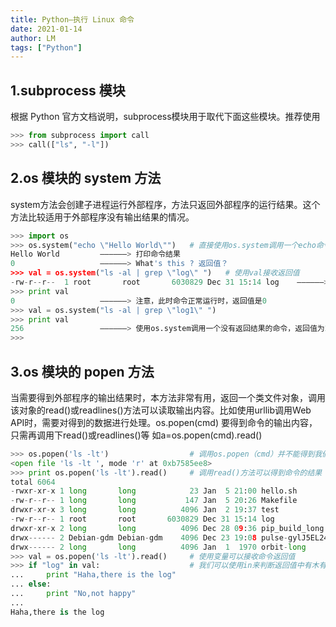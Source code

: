 ```yaml
---
title: Python—执行 Linux 命令
date: 2021-01-14
author: LM
tags: ["Python"]
---
```


## 1.subprocess 模块

根据 Python 官方文档说明，subprocess模块用于取代下面这些模块。推荐使用

```python
>>> from subprocess import call  
>>> call(["ls", "-l"])
```

## 2.os 模块的 system 方法

system方法会创建子进程运行外部程序，方法只返回外部程序的运行结果。这个方法比较适用于外部程序没有输出结果的情况。

```python
>>> import os  
>>> os.system("echo \"Hello World\"")   # 直接使用os.system调用一个echo命令  
Hello World         ——————> 打印命令结果  
0                   ——————> What's this ? 返回值？  
>>> val = os.system("ls -al | grep \"log\" ")   # 使用val接收返回值  
-rw-r--r--  1 root       root       6030829 Dec 31 15:14 log    ——————> 此时只打印了命令结果  
>>> print val             
0                   ——————> 注意，此时命令正常运行时，返回值是0  
>>> val = os.system("ls -al | grep \"log1\" ")  
>>> print val         
256                 ——————> 使用os.system调用一个没有返回结果的命令，返回值为256～  
>>>   
```

## 3.os 模块的 popen 方法

当需要得到外部程序的输出结果时，本方法非常有用，返回一个类文件对象，调用该对象的read()或readlines()方法可以读取输出内容。比如使用urllib调用Web API时，需要对得到的数据进行处理。os.popen(cmd) 要得到命令的输出内容，只需再调用下read()或readlines()等 如a=os.popen(cmd).read()

```python
>>> os.popen('ls -lt')                  # 调用os.popen（cmd）并不能得到我们想要的结果  
<open file 'ls -lt ', mode 'r' at 0xb7585ee8>  
>>> print os.popen('ls -lt').read()     # 调用read()方法可以得到命令的结果  
total 6064  
-rwxr-xr-x 1 long       long            23 Jan  5 21:00 hello.sh  
-rw-r--r-- 1 long       long           147 Jan  5 20:26 Makefile  
drwxr-xr-x 3 long       long          4096 Jan  2 19:37 test  
-rw-r--r-- 1 root       root       6030829 Dec 31 15:14 log  
drwxr-xr-x 2 long       long          4096 Dec 28 09:36 pip_build_long  
drwx------ 2 Debian-gdm Debian-gdm    4096 Dec 23 19:08 pulse-gylJ5EL24GU9  
drwx------ 2 long       long          4096 Jan  1  1970 orbit-long  
>>> val = os.popen('ls -lt').read()     # 使用变量可以接收命令返回值  
>>> if "log" in val:                    # 我们可以使用in来判断返回值中有木有一个字符串  
...     print "Haha,there is the log"  
... else:  
...     print "No,not happy"  
...  
Haha,there is the log  
```

